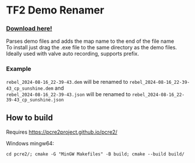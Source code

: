 # TF2 Demo Renamer
### [Download here!](https://github.com/TheRebelCreeper/TF2-Demo-Renamer-C/releases)
Parses demo files and adds the map name to the end of the file name  
To install just drag the .exe file to the same directory as the demo files.  
Ideally used with valve auto recording, supports prefix.
### Example
`rebel_2024-08-16_22-39-43.dem` will be renamed to `rebel_2024-08-16_22-39-43_cp_sunshine.dem` and  
`rebel_2024-08-16_22-39-43.json` will be renamed to `rebel_2024-08-16_22-39-43_cp_sunshine.json`


## How to build
Requires https://pcre2project.github.io/pcre2/

Windows mingw64:
```
cd pcre2/; cmake -G "MinGW Makefiles" -B build; cmake --build build/
```
